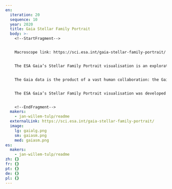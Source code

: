 ```yaml
---
en:
  iteration: 20
  sequence: 10
  year: 2020
  title: Gaia Stellar Family Portrait
  body: >-
    <!--StartFragment-->


    Macroscope link: https://sci.esa.int/gaia-stellar-family-portrait/


    The ESA Gaia’s Stellar Family Portrait visualisation is an exploration of the Hertzsprung–Russell diagram, a fundamental tool in astronomy, using data from the second data release of ESA’s Gaia mission. The second Gaia data release was made public on 25 April 2018. Learn more about Gaia: sci.esa.int/gaia. 


    The Gaia data is the product of a vast human collaboration: the Gaia Data Processing and Analysis Consortium (DPAC), a large pan-European team of about 450 scientists and software developers who are entrusted with the complex task of analysing and processing the satellite data to produce the Gaia catalogues. 


    The ESA Gaia’s Stellar Family Portrait visualisation was developed for the European Space Agency by Jan Willem Tulp (TULP interactive) with support from Jos de Bruijne (ESA), Claudia Mignone (ATG Europe for ESA) and Tineke Roegiers (HE Space for ESA). Acknowledgement: Karen O’Flaherty (EJR-Quartz for ESA).


    <!--EndFragment-->
  makers:
    - jan-willem-tulp/readme
  externalLink: https://sci.esa.int/gaia-stellar-family-portrait/
  image:
    lg: gaialg.png
    sm: gaiasm.png
    med: gaiasm.png
es:
  makers:
    - jan-willem-tulp/readme
zh: {}
fr: {}
pt: {}
de: {}
pl: {}
---
```

